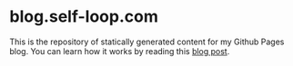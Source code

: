 # blog.self-loop.com

This is the repository of statically generated content for my Github
Pages blog. You can learn how it works by reading this [blog
post][how-this-blog-is-built].

[how-this-blog-is-built]: http://blog.self-loop.com/dist/2018-10-13/how-this-blog-is-built.html
